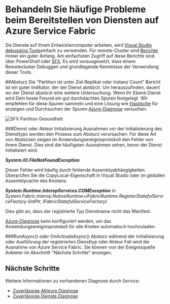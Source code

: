<properties
   pageTitle="Problembehandlung mit Event Tracing | Microsoft Azure"
   description="Die häufigsten Probleme beim Bereitstellen von Diensten auf Microsoft Azure Service."
   services="service-fabric"
   documentationCenter=".net"
   authors="mattrowmsft"
   manager="timlt"
   editor=""/>

<tags
   ms.service="service-fabric"
   ms.devlang="dotnet"
   ms.topic="article"
   ms.tgt_pltfrm="NA"
   ms.workload="NA"
   ms.date="03/31/2016"
   ms.author="mattrow"/>


# <a name="troubleshoot-common-issues-when-you-deploy-services-on-azure-service-fabric"></a>Behandeln Sie häufige Probleme beim Bereitstellen von Diensten auf Azure Service Fabric

Sie Dienste auf Ihrem Entwicklercomputer arbeiten, wird [Visual Studio debugging Tools](service-fabric-diagnostics-how-to-monitor-and-diagnose-services-locally.md)einfach zu verwenden. Für remote-Cluster sind [Berichte](service-fabric-view-entities-aggregated-health.md) immer ein guter Anfang. Am einfachsten Zugriff auf diese Berichte sind über PowerShell oder [SFX](service-fabric-visualizing-your-cluster.md). Es wird vorausgesetzt, dass einem Remotecluster Debuggen und grundlegende Kenntnisse der Verwendung dieser Tools.

##<a name="application-crash"></a>Absturz
Die "Partition ist unter Ziel Replikat oder Instanz Count" Bericht ist ein guter Indikator, der der Dienst abstürzt. Um herauszufinden, dauert wo der Dienst abstürzt eine weitere Untersuchung. Wenn Ihr Ebene Dienst wird Dein beste Freund ein gut durchdachtes Spuren festgelegt.  Wir empfehlen für diese Spuren sammeln und eine Lösung wie [Elastische](service-fabric-diagnostic-how-to-use-elasticsearch.md) für anzeigen und Durchsuchen der Spuren [Azure-Diagnose](service-fabric-diagnostics-how-to-setup-wad.md) versuchen.

![SFX Partition Gesundheit](./media/service-fabric-diagnostics-troubleshoot-common-scenarios/crashNewApp.png)

###<a name="during-service-or-actor-initialization"></a>Dienst oder Akteur Initialisierung
Ausnahmen vor der Initialisierung des Diensttyps werden den Prozess zum Absturz verursachen. Für diese Art von Abstürzen zeigen im Anwendungsereignisprotokoll den Fehler von Ihrem Dienst.
Dies sind die häufigsten Ausnahmen sehen, bevor der Dienst initialisiert wird.

***System.IO.FileNotFoundException***

Dieser Fehler wird häufig durch fehlende Assemblyabhängigkeiten. Überprüfen Sie die CopyLocal-Eigenschaft in Visual Studio oder im globalen Assemblycache des Knotens.

***System.Runtime.InteropServices.COMException***
 *in System.Fabric.Interop.NativeRuntime+IFabricRuntime.RegisterStatefulServiceFactory (IntPtr, IFabricStatefulServiceFactory)*
 
 Dies gibt an, dass der registrierte Typ Dienstname nicht das Manifest.

[Azure-Diagnose](service-fabric-diagnostics-how-to-setup-wad.md) kann konfiguriert werden, um das Anwendungsereignisprotokoll für alle Knoten automatisch hochzuladen.

###<a name="runasync-or-onactivateasync"></a>RunAsync() oder OnActivateAsync()
Absturz während der Initialisierung oder Ausführung der registrierten Diensttyp oder Akteur Fall wird die Ausnahme von Azure Service Fabric. Sie können von der Ereignisquelle Anbieter im Abschnitt "Nächste Schritte" anzeigen.

## <a name="next-steps"></a>Nächste Schritte

Weitere Informationen zu vorhandenen Diagnose durch Service:

* [Zuverlässige Akteure Diagnose](service-fabric-reliable-actors-diagnostics.md)
* [Zuverlässige Dienste Diagnose](service-fabric-reliable-services-diagnostics.md)
